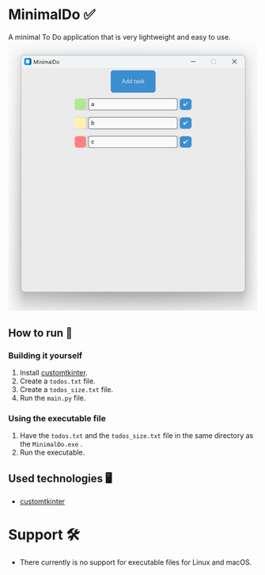 # MinimalDo ✅
A minimal To Do application that is very lightweight and easy to use. 
![Showcase of the application.](https://github.com/alexiiko/minimaldo/blob/main/showcase.png)
## How to run 🔄
### Building it yourself
1. Install [customtkinter](https://customtkinter.tomschimansky.com/).
2. Create a `todos.txt` file. 
3. Create a `todos_size.txt` file.
4. Run the `main.py` file. 
### Using the executable file
1. Have the `todos.txt` and the `todos_size.txt` file in the same directory as the `MinimalDo.exe` .
2. Run the executable.
## Used technologies 🖥️
- [customtkinter](https://customtkinter.tomschimansky.com/)
# Support 🛠️
- There currently is no support for executable files for Linux and macOS.
